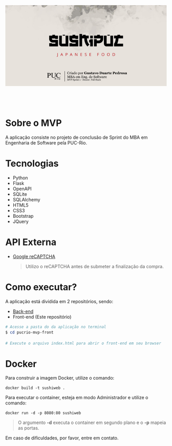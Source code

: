 ![MVP PUC-Rio - Gustavo Duarte Pedrosa](./assets/sushipuc-banner-repo.jpg)

#

&nbsp;
&nbsp;

# Sobre o MVP

A aplicação consiste no projeto de conclusão de Sprint do MBA em Engenharia de Software pela PUC-Rio.

# Tecnologias

- Python
- Flask
- OpenAPI
- SQLite
- SQLAlchemy
- HTML5
- CSS3
- Bootstrap
- JQuery

# API Externa

- [Google reCAPTCHA](https://www.google.com/recaptcha/about/)

  > Utilizo o reCAPTCHA antes de submeter a finalização da compra.

# Como executar?

A aplicação está dividida em 2 repositórios, sendo:

- [Back-end](https://github.com/gustavoduartep/pucrio-mvp3-api)
- Front-end (Este repositório)

```powershell
# Acesse a pasta do da aplicação no terminal
$ cd pucrio-mvp-front

# Execute o arquivo index.html para abrir o front-end em seu browser
```

# Docker

Para construir a imagem Docker, utilize o comando:

```
docker build -t sushiweb .
```

Para executar o container, esteja em modo Administrador e utilize o comando:

```
docker run -d -p 8080:80 sushiweb
```

> O argumento **-d** executa o container em segundo plano e o **-p** mapeia as portas.

Em caso de dificuldades, por favor, entre em contato.
